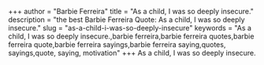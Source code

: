 +++
author = "Barbie Ferreira"
title = "As a child, I was so deeply insecure."
description = "the best Barbie Ferreira Quote: As a child, I was so deeply insecure."
slug = "as-a-child-i-was-so-deeply-insecure"
keywords = "As a child, I was so deeply insecure.,barbie ferreira,barbie ferreira quotes,barbie ferreira quote,barbie ferreira sayings,barbie ferreira saying,quotes, sayings,quote, saying, motivation"
+++
As a child, I was so deeply insecure.

